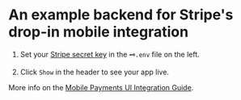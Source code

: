 # An example backend for Stripe's drop-in mobile integration

1. Set your [Stripe secret key](https://stripe.com/docs/keys#obtain-api-keys) in the `🗝️.env` file on the left.

2. Click `Show` in the header to see your app live.

More info on the [Mobile Payments UI Integration Guide](https://stripe.com/docs/mobile/payments-ui-beta).
